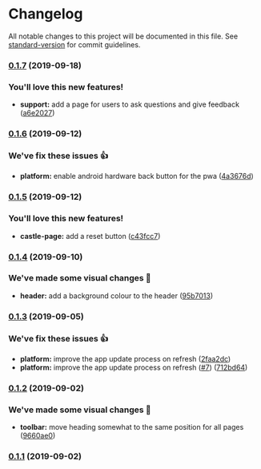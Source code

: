 # Changelog

All notable changes to this project will be documented in this file. See [standard-version](https://github.com/conventional-changelog/standard-version) for commit guidelines.

### [0.1.7](https://github.com/jonyeezs/scoring-between-two-castles/compare/v0.1.6...v0.1.7) (2019-09-18)


### You'll love this new features!

* **support:** add a page for users to ask questions and give feedback ([a6e2027](https://github.com/jonyeezs/scoring-between-two-castles/commit/a6e2027))

### [0.1.6](https://github.com/jonyeezs/scoring-between-two-castles/compare/v0.1.5...v0.1.6) (2019-09-12)


### We've fix these issues 👍

* **platform:** enable android hardware back button for the pwa ([4a3676d](https://github.com/jonyeezs/scoring-between-two-castles/commit/4a3676d))

### [0.1.5](https://github.com/jonyeezs/scoring-between-two-castles/compare/v0.1.4...v0.1.5) (2019-09-12)


### You'll love this new features!

* **castle-page:** add a reset button ([c43fcc7](https://github.com/jonyeezs/scoring-between-two-castles/commit/c43fcc7))

### [0.1.4](https://github.com/jonyeezs/scoring-between-two-castles/compare/v0.1.3...v0.1.4) (2019-09-10)


### We've made some visual changes 💅

* **header:** add a background colour to the header ([95b7013](https://github.com/jonyeezs/scoring-between-two-castles/commit/95b7013))

### [0.1.3](https://github.com/jonyeezs/scoring-between-two-castles/compare/v0.1.2...v0.1.3) (2019-09-05)


### We've fix these issues 👍

* **platform:** improve the app update process on refresh ([2faa2dc](https://github.com/jonyeezs/scoring-between-two-castles/commit/2faa2dc))
* **platform:** improve the app update process on refresh ([#7](https://github.com/jonyeezs/scoring-between-two-castles/issues/7)) ([712bd64](https://github.com/jonyeezs/scoring-between-two-castles/commit/712bd64))

### [0.1.2](https://github.com/jonyeezs/scoring-between-two-castles/compare/v0.1.1...v0.1.2) (2019-09-02)


### We've made some visual changes 💅

* **toolbar:** move heading somewhat to the same position for all pages ([9660ae0](https://github.com/jonyeezs/scoring-between-two-castles/commit/9660ae0))

### [0.1.1](https://github.com/jonyeezs/scoring-between-two-castles/compare/v0.1.0...v0.1.1) (2019-09-02)
